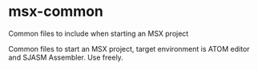 # msx-common
Common files to include when starting an MSX project

Common files to start an MSX project, target environment is ATOM editor and SJASM Assembler. Use freely.

